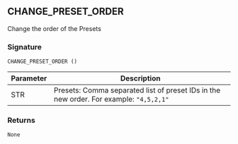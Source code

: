 ## CHANGE\_PRESET\_ORDER

Change the order of the Presets


### Signature

`CHANGE_PRESET_ORDER ()`


| Parameter | Description |
| --- | --- |
|STR| Presets: Comma separated list of preset IDs in the new order. For example: `"4,5,2,1"` |


### Returns

`None`
